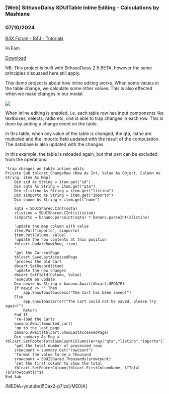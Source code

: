 ### [Web] SithasoDaisy SDUITable Inline Editing - Calculations by Mashiane
### 07/10/2024
[B4X Forum - B4J - Tutorials](https://www.b4x.com/android/forum/threads/162035/)

Hi Fam  
  
[Download](https://github.com/Mashiane/SithasoDaisy---SDUITable-Inline-Editing-with-Computations)  
  
NB: This project is built with SithasoDaisy 2.5 BETA, however the same principles discussed here still apply.  
  
This demo project is about how inline editing works. When some values in the table change, we calculate some other values. This is also effected when we make changes in our modal.  
  
![](https://www.b4x.com/android/forum/attachments/155376)  
  
When inline editing is enabled, i.e. each table row has input components like textboxes, selects, radio etc, one is able to trap changes in each row. This is done by adding a change event on the table.  
  
In this table, when any value of the table is changed, the qta, listno are multipled and the importo field updated with the result of the computation. The database is also updated with the changes.  
  
In this example, the table is reloaded again, but that part can be excluded from the operations.  
  

```B4X
'trap changes on table inline edits  
Private Sub tblcart_ChangeRow (Row As Int, Value As Object, Column As String, item As Map)  
    Dim sid As String = item.get("id")  
    Dim sqta As String = item.get("qta")  
    Dim slistino As String = item.get("listino")  
    Dim simporto As String = item.get("importo")  
    Dim snome As String = item.get("nome")  
    '  
    sqta = SDUIShared.CInt(sqta)  
    slistino = SDUIShared.CInt(slistino)  
    simporto = banano.parseint(sqta) * banano.parseInt(slistino)  
       
    'update the map column with value  
    item.Put("importo", simporto)  
    item.Put(Column, Value)  
    'update the row contents at this position  
    tblcart.UpdateRow(Row, item)  
    '  
    'get the CurrentPage  
    tblcart.SaveLastAccessedPage  
    'process the old Cart  
    dbcart.SetRecord(item)  
    'update the new changes  
    dbcart.SetField(Column, Value)  
    'execute an update  
    Dim newid As String = banano.Await(dbcart.UPDATE)  
    If newid <> "" Then  
        app.ShowToastSuccess("The Cart has been saved!")  
    Else  
        app.ShowToastError("The Cart could not be saved, please try again!")  
        Return  
    End If  
    're-load the Carts  
    banano.Await(mounted_cart)  
    'go to the last page  
    banano.Await(tblcart.ShowLastAccessedPage)  
    Dim summary As Map = tblcart.SetFooterTotalSumCountColumns(Array("qta","listino","importo"))  
    'get the total number of processed rows  
    srowcount = summary.Get("rowcount")  
    'format the value to be a thousand  
    srowcount = SDUIShared.Thousands(srowcount)  
    'set the first column to show the total  
    tblcart.SetFooterColumn(tblcart.FirstColumnName, $"Total (${srowcount})"$)  
End Sub
```

  
  
  
  
[MEDIA=youtube]5Cax2-p7lzs[/MEDIA]